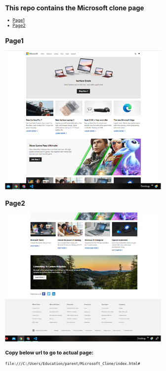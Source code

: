 ## This repo contains the Microsoft clone page

- [Page1](#page-1)
- [Page2](#page-2)

## Page1
![page1](./images/page1.png)
## Page2
![page2](./images/page2.png)

### Copy below url to go to actual page:

`file:///C:/Users/Education/parent/Microsoft_Clone/index.html#`
